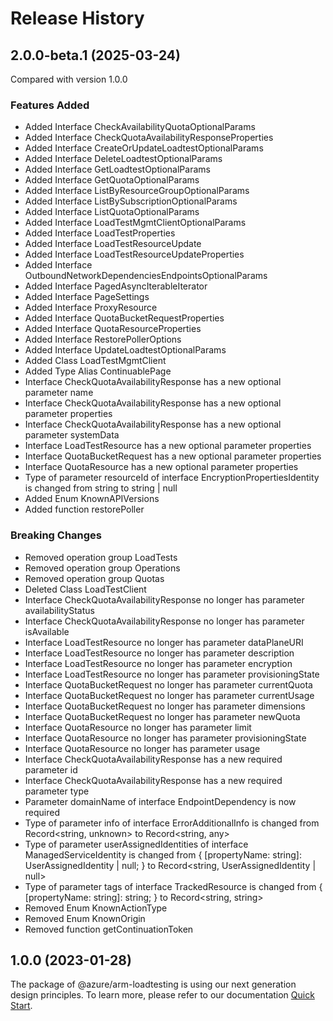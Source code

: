 # Release History
    
## 2.0.0-beta.1 (2025-03-24)
Compared with version 1.0.0
    
### Features Added

  - Added Interface CheckAvailabilityQuotaOptionalParams
  - Added Interface CheckQuotaAvailabilityResponseProperties
  - Added Interface CreateOrUpdateLoadtestOptionalParams
  - Added Interface DeleteLoadtestOptionalParams
  - Added Interface GetLoadtestOptionalParams
  - Added Interface GetQuotaOptionalParams
  - Added Interface ListByResourceGroupOptionalParams
  - Added Interface ListBySubscriptionOptionalParams
  - Added Interface ListQuotaOptionalParams
  - Added Interface LoadTestMgmtClientOptionalParams
  - Added Interface LoadTestProperties
  - Added Interface LoadTestResourceUpdate
  - Added Interface LoadTestResourceUpdateProperties
  - Added Interface OutboundNetworkDependenciesEndpointsOptionalParams
  - Added Interface PagedAsyncIterableIterator
  - Added Interface PageSettings
  - Added Interface ProxyResource
  - Added Interface QuotaBucketRequestProperties
  - Added Interface QuotaResourceProperties
  - Added Interface RestorePollerOptions
  - Added Interface UpdateLoadtestOptionalParams
  - Added Class LoadTestMgmtClient
  - Added Type Alias ContinuablePage
  - Interface CheckQuotaAvailabilityResponse has a new optional parameter name
  - Interface CheckQuotaAvailabilityResponse has a new optional parameter properties
  - Interface CheckQuotaAvailabilityResponse has a new optional parameter systemData
  - Interface LoadTestResource has a new optional parameter properties
  - Interface QuotaBucketRequest has a new optional parameter properties
  - Interface QuotaResource has a new optional parameter properties
  - Type of parameter resourceId of interface EncryptionPropertiesIdentity is changed from string to string | null
  - Added Enum KnownAPIVersions
  - Added function restorePoller

### Breaking Changes

  - Removed operation group LoadTests
  - Removed operation group Operations
  - Removed operation group Quotas
  - Deleted Class LoadTestClient
  - Interface CheckQuotaAvailabilityResponse no longer has parameter availabilityStatus
  - Interface CheckQuotaAvailabilityResponse no longer has parameter isAvailable
  - Interface LoadTestResource no longer has parameter dataPlaneURI
  - Interface LoadTestResource no longer has parameter description
  - Interface LoadTestResource no longer has parameter encryption
  - Interface LoadTestResource no longer has parameter provisioningState
  - Interface QuotaBucketRequest no longer has parameter currentQuota
  - Interface QuotaBucketRequest no longer has parameter currentUsage
  - Interface QuotaBucketRequest no longer has parameter dimensions
  - Interface QuotaBucketRequest no longer has parameter newQuota
  - Interface QuotaResource no longer has parameter limit
  - Interface QuotaResource no longer has parameter provisioningState
  - Interface QuotaResource no longer has parameter usage
  - Interface CheckQuotaAvailabilityResponse has a new required parameter id
  - Interface CheckQuotaAvailabilityResponse has a new required parameter type
  - Parameter domainName of interface EndpointDependency is now required
  - Type of parameter info of interface ErrorAdditionalInfo is changed from Record<string, unknown> to Record<string, any>
  - Type of parameter userAssignedIdentities of interface ManagedServiceIdentity is changed from {
        [propertyName: string]: UserAssignedIdentity | null;
    } to Record<string, UserAssignedIdentity | null>
  - Type of parameter tags of interface TrackedResource is changed from {
        [propertyName: string]: string;
    } to Record<string, string>
  - Removed Enum KnownActionType
  - Removed Enum KnownOrigin
  - Removed function getContinuationToken
    
    
## 1.0.0 (2023-01-28)

The package of @azure/arm-loadtesting is using our next generation design principles. To learn more, please refer to our documentation [Quick Start](https://aka.ms/azsdk/js/mgmt/quickstart).
